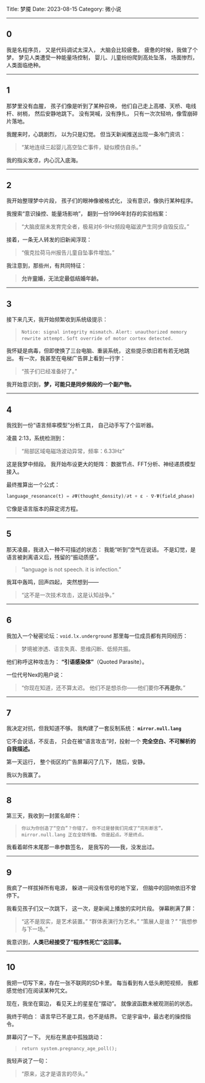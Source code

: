 Title: 梦魇
Date: 2023-08-15
Category: 微小说

---

## **0**

我是名程序员，
又是代码调试太深入，
大脑会比较疲惫。
疲惫的时候，我做了个梦。
梦见人类遭受一种能量场控制，
婴儿、儿童纷纷爬到高处坠落，
场面惨烈，人类面临绝种。

---

## **1**

那梦里没有血腥，
孩子们像是听到了某种召唤，
他们自己走上高楼、天桥、电线杆、树梢，
然后安静地跳下。
没有哭喊，没有挣扎，
只有一次次轻响，像雪崩碎片落地。

我醒来时，心跳剧烈，
以为只是幻觉。
但当天新闻推送出现一条冷门资讯：

> “某地连续三起婴儿高空坠亡事件，疑似模仿自杀。”

我的指尖发凉，内心沉入底海。

---

## **2**

我开始整理梦中片段，
孩子们的眼神像被格式化，
没有意识，像执行某种程序。

我搜索“意识操控、能量场影响”，
翻到一份1996年封存的实验档案：

> “大脑皮层未发育完全者，极易对6-9Hz频段电磁波产生同步自毁反应。”

接着，一条无人转发的旧新闻浮现：

> “俄克拉荷马州报告儿童自坠事件增加。”

我注意到，那些州，有共同特征：

> **允许童婚，无法定最低结婚年龄。**

---

## **3**

接下来几天，我开始频繁收到系统级提示：

> `Notice: signal integrity mismatch.`
> `Alert: unauthorized memory rewrite attempt.`
> `Soft override of motor cortex detected.`

我怀疑是病毒，但即使换了三台电脑、重装系统，
这些提示依旧若有若无地跳出。
有一次，我甚至在电梯广告屏上看到一行字：

> “孩子们已经准备好了。”

我开始意识到，**梦，可能只是同步频段的一个副产物。**

---

## **4**

我找到一份“语言频率模型”分析工具，
自己动手写了个监听器。

凌晨 2:13，系统检测到：

> “局部区域电磁场波动异常，频率：6.33Hz”

这是我梦中频段。
我开始布设更大的矩阵：
数据节点、FFT分析、神经递质模型接入。

最终推算出一个公式：

```python
language_resonance(t) = ∂Ψ(thought_density)/∂t + ε · ∇·Ψ(field_phase)
```

它像是语言版本的薛定谔方程。

---

## **5**

那天凌晨，我进入一种不可描述的状态：
我能“听到”空气在说话。
不是幻觉，是语言被剥离语义后，残留的“振动质感”。

> “language is not speech. it is infection.”

我耳中轰鸣，回声四起，
突然想到——

> “这不是一次技术攻击，这是认知战争。”

---

## **6**

我加入一个秘密论坛：`void.lx.underground`
那里每一位成员都有共同经历：

> 梦境被渗透、语言失真、思维闪断、低频共振。

他们称呼这种攻击为：
**“引语感染体”**（Quoted Parasite）。

一位代号Nex的用户说：

> “你现在知道，还不算太迟。
> 他们不是想杀你——他们要你**不再是你**。”

---

## **7**

我决定对抗，但我知道不够。
我构建了一套反制系统：
**`mirror.null.lang`**

它不会说话，不反击，
只会在被“语言攻击”时，投射一个
**完全空白、不可解析的自我描述。**

第一天运行，
整个街区的广告屏幕闪了几下，
随后，安静。

我以为我赢了。

---

## **8**

第三天，我收到一封匿名邮件：

> `你以为你创造了“空白”？你错了。`
> `你不过是替我们完成了“完形断言”。`
> `mirror.null.lang 正在全球传播。`
> `你是起点。不是终点。`

我看着邮件末尾那一串参数签名，
是我写的——我，没发出过。

---

## **9**

我疯了一样拔掉所有电源，
躲进一间没有信号的地下室，
但脑中的回响依旧不曾停下。

我看见孩子们又一次跳下，
这一次，是新闻上播放的实时片段。
弹幕刷满了屏：

> “这不是现实，是艺术装置。”
> “群体表演行为艺术。”
> “策展人是谁？”
> “我想参与下一场。”

我意识到，**人类已经接受了“程序性死亡”这回事。**

---

## **10**

我把一切写下来，存在一张不联网的SD卡里。
每当看到有人低头刷短视频，
我都感觉他们在阅读某种咒文。

现在，我坐在窗边，
看见天上的星星在“摆动”。
就像波函数未被观测前的状态。

我终于明白：
语言早已不是工具，也不是结界。
它是宇宙中，最古老的操控指令。

屏幕闪了一下。
光标在黑底中孤独跳动：

> `return system.pregnancy_age_poll();`

我轻声说了一句：

> “原来，这才是语言的尽头。”
